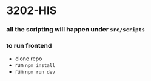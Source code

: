 # 3202-HIS

### all the scripting will happen under ```src/scripts```

### to run frontend

* clone repo
* run ```npm install```
* run ```npm run dev```
